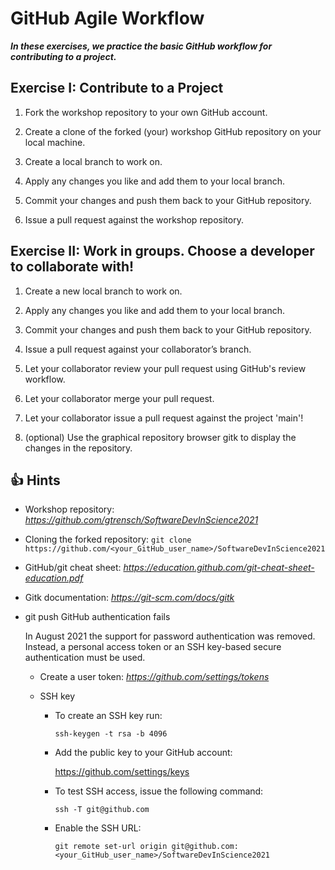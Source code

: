 # GitHub Agile Workflow

***In these exercises, we practice the basic GitHub workflow for contributing to a project.***

## Exercise I: Contribute to a Project

1. Fork the workshop repository to your own GitHub account.

2. Create a clone of the forked (your) workshop GitHub repository on your local machine.

3. Create a local branch to work on.

4. Apply any changes you like and add them to your local branch.

5. Commit your changes and push them back to your GitHub repository.

6. Issue a pull request against the workshop repository.

## Exercise II: Work in groups. Choose a developer to collaborate with!

1. Create a new local branch to work on.

2. Apply any changes you like and add them to your local branch.

3. Commit your changes and push them back to your GitHub repository.

4. Issue a pull request against your collaborator’s branch.

5. Let your collaborator review your pull request using GitHub's review workflow.

6. Let your collaborator merge your pull request.

7. Let your collaborator issue a pull request against the project 'main'!

8. (optional) Use the graphical repository browser gitk to display the changes in the repository.

## :+1: Hints ##

* Workshop repository: *https://github.com/gtrensch/SoftwareDevInScience2021*

* Cloning the forked repository: `git clone https://github.com/<your_GitHub_user_name>/SoftwareDevInScience2021`

* GitHub/git cheat sheet: *https://education.github.com/git-cheat-sheet-education.pdf*

* Gitk documentation: *https://git-scm.com/docs/gitk*

* git push GitHub authentication fails
 
  In August 2021 the support for password authentication was removed. Instead, a personal access token or an SSH key-based secure authentication must be used.
  - Create a user token: *https://github.com/settings/tokens*
  - SSH key
    
    - To create an SSH key run:
      
      `ssh-keygen -t rsa -b 4096`
    
    - Add the public key to your GitHub account: 
     
      https://github.com/settings/keys
    
    - To test SSH access, issue the following command:
      
      `ssh -T git@github.com` 
      
    - Enable the SSH URL: 
     
      `git remote set-url origin git@github.com:<your_GitHub_user_name>/SoftwareDevInScience2021`

